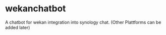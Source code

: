 # wekanchatbot
A chatbot for wekan integration into synology chat. (Other Plattforms can be added later)
